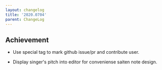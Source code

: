 ```yaml
---
layout: changelog
title: '2020.0704'
parent: ChangeLog
---
```


## Achievement

- Use special tag to mark github issue/pr and contribute user.

- Display singer's pitch into editor for conveniense saiten note design.
